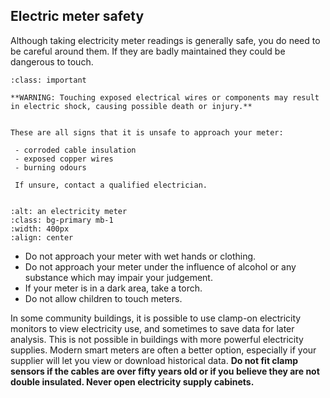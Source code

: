 ## Electric meter safety

<!-- taken from a clamp-on meter guide, so been past someone's legal. -->

Although taking electricity meter readings is generally safe, you do need to be careful around them.  If they are badly maintained they could be dangerous to touch.

```{admonition} Safety
:class: important

**WARNING: Touching exposed electrical wires or components may result in electric shock, causing possible death or injury.**


These are all signs that it is unsafe to approach your meter: 

 - corroded cable insulation
 - exposed copper wires 
 - burning odours 

 If unsure, contact a qualified electrician.
 
```

```{image} ../images/electric-meter.jpg
:alt: an electricity meter 
:class: bg-primary mb-1
:width: 400px
:align: center
```

- Do not approach your meter with wet hands or clothing.
- Do not approach your meter under the influence of alcohol or any substance which may impair
your judgement.
- If your meter is in a dark area, take a torch.
- Do not allow children to touch meters.

<!-- :TODO: picture of clamp on monitor -->
In some community buildings, it is possible to use clamp-on electricity monitors to view electricity use, and sometimes to save data for later analysis.  This is not possible in buildings with more powerful electricity supplies.  Modern smart meters are often a better option, especially if your supplier will let you view or download historical data.  **Do not fit clamp sensors if the cables are over fifty years old or if you believe they are not double insulated. Never open electricity supply cabinets.**